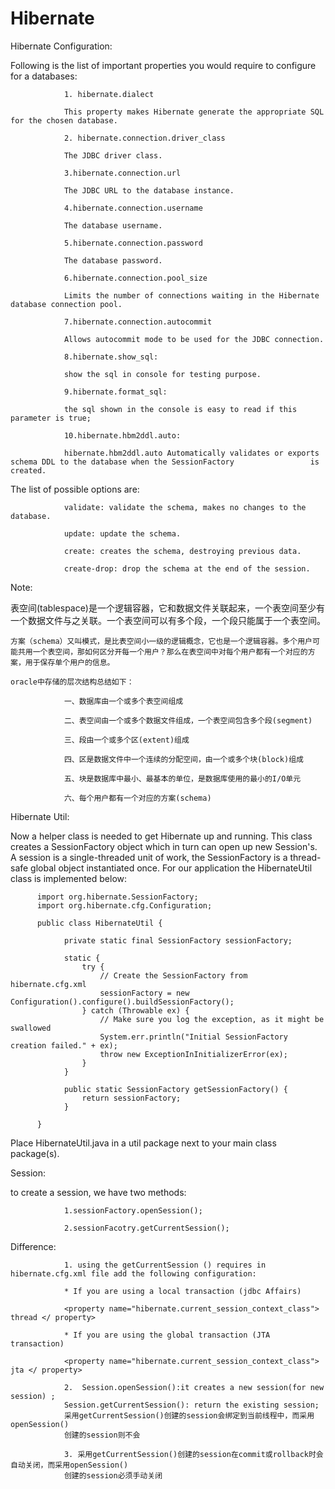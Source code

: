 # Hibernate

Hibernate Configuration: 

Following is the list of important properties you would require to configure for a databases:

                1. hibernate.dialect 

                This property makes Hibernate generate the appropriate SQL for the chosen database.

                2. hibernate.connection.driver_class

                The JDBC driver class.

                3.hibernate.connection.url

                The JDBC URL to the database instance.

                4.hibernate.connection.username

                The database username.

                5.hibernate.connection.password

                The database password.

                6.hibernate.connection.pool_size

                Limits the number of connections waiting in the Hibernate database connection pool.

                7.hibernate.connection.autocommit

                Allows autocommit mode to be used for the JDBC connection.

                8.hibernate.show_sql:

                show the sql in console for testing purpose.

                9.hibernate.format_sql: 

                the sql shown in the console is easy to read if this parameter is true;

                10.hibernate.hbm2ddl.auto:

                hibernate.hbm2ddl.auto Automatically validates or exports schema DDL to the database when the SessionFactory                 is created. 

The list of possible options are:

                validate: validate the schema, makes no changes to the database.

                update: update the schema.

                create: creates the schema, destroying previous data.

                create-drop: drop the schema at the end of the session.

Note: 

表空间(tablespace)是一个逻辑容器，它和数据文件关联起来，一个表空间至少有一个数据文件与之关联。一个表空间可以有多个段，一个段只能属于一个表空间。

    方案（schema）又叫模式，是比表空间小一级的逻辑概念，它也是一个逻辑容器。多个用户可能共用一个表空间，那如何区分开每一个用户？那么在表空间中对每个用户都有一个对应的方案，用于保存单个用户的信息。
    
    oracle中存储的层次结构总结如下：
    
                一、数据库由一个或多个表空间组成

                二、表空间由一个或多个数据文件组成，一个表空间包含多个段(segment)

                三、段由一个或多个区(extent)组成

                四、区是数据文件中一个连续的分配空间，由一个或多个块(block)组成

                五、块是数据库中最小、最基本的单位，是数据库使用的最小的I/O单元

                六、每个用户都有一个对应的方案(schema)



Hibernate Util: 

Now a helper class is needed to get Hibernate up and running. This class creates a SessionFactory object which in turn can open up new Session's. A session is a single-threaded unit of work, the SessionFactory is a thread-safe global object instantiated once. For our application the HibernateUtil class is implemented below:

  

          import org.hibernate.SessionFactory;
          import org.hibernate.cfg.Configuration;

          public class HibernateUtil {
    
                private static final SessionFactory sessionFactory;

                static {
                    try {
                        // Create the SessionFactory from hibernate.cfg.xml
                        sessionFactory = new Configuration().configure().buildSessionFactory();
                    } catch (Throwable ex) {
                        // Make sure you log the exception, as it might be swallowed
                        System.err.println("Initial SessionFactory creation failed." + ex);
                        throw new ExceptionInInitializerError(ex);
                    }
                }

                public static SessionFactory getSessionFactory() {
                    return sessionFactory;
                }

          }
          
Place HibernateUtil.java in a util package next to your main class package(s).


Session:

to create a session, we have two methods: 

                1.sessionFactory.openSession();

                2.sessionFacotry.getCurrentSession();

Difference:

                1. using the getCurrentSession () requires in hibernate.cfg.xml file add the following configuration: 
 
                * If you are using a local transaction (jdbc Affairs) 

                <property name="hibernate.current_session_context_class"> thread </ property> 

                * If you are using the global transaction (JTA transaction) 

                <property name="hibernate.current_session_context_class"> jta </ property>

                2.  Session.openSession():it creates a new session(for new session) ;
                Session.getCurrentSession(): return the existing session; 
                采用getCurrentSession()创建的session会绑定到当前线程中，而采用openSession()
                创建的session则不会

                3. 采用getCurrentSession()创建的session在commit或rollback时会自动关闭，而采用openSession()
                创建的session必须手动关闭
 
  





